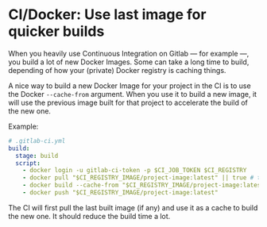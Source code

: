 # CI/Docker: Use last image for quicker builds

When you heavily use Continuous Integration on Gitlab — for example —, you build a
lot of new Docker Images. Some can take a long time to build, depending of how
your (private) Docker registry is caching things.

A nice way to build a new Docker Image for your project in the CI is to use the
Docker `--cache-from` argument. When you use it to build a new image, it will
use the previous image built for that project to accelerate the build of the
new one.

Example:

```yml
# .gitlab-ci.yml
build:
  stage: build
  script:
    - docker login -u gitlab-ci-token -p $CI_JOB_TOKEN $CI_REGISTRY
    - docker pull "$CI_REGISTRY_IMAGE/project-image:latest" || true # to handle first build where there is no image yet
    - docker build --cache-from "$CI_REGISTRY_IMAGE/project-image:latest" --tag "$CI_REGISTRY_IMAGE/project-image:$CI_COMMIT_SHA" --tag "$CI_REGISTRY_IMAGE/project-image:latest" .
    - docker push "$CI_REGISTRY_IMAGE/project-image:latest"
```

The CI will first pull the last built image (if any) and use it as a cache to build the
new one. It should reduce the build time a lot.

